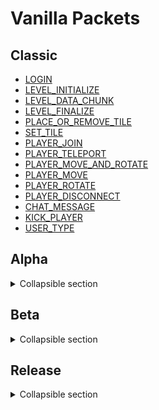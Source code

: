 # Vanilla Packets
## Classic
- [LOGIN](classic/login.md)
- [LEVEL_INITIALIZE](classic/level_initialize.md)
- [LEVEL_DATA_CHUNK](classic/level_data_chunk.md)
- [LEVEL_FINALIZE](classic/level_finalize.md)
- [PLACE_OR_REMOVE_TILE](classic/place_or_remove_tile.md)
- [SET_TILE](classic/set_tile.md)
- [PLAYER_JOIN](classic/player_join.md)
- [PLAYER_TELEPORT](classic/player_teleport.md)
- [PLAYER_MOVE_AND_ROTATE](classic/player_move_and_rotate.md)
- [PLAYER_MOVE](classic/player_move.md)
- [PLAYER_ROTATE](classic/player_rotate.md)
- [PLAYER_DISCONNECT](classic/player_disconnect.md)
- [CHAT_MESSAGE](classic/chat_message.md)
- [KICK_PLAYER](classic/kick_player.md)
- [USER_TYPE](classic/user_type.md)

## Alpha
<details>
<summary>Collapsible section</summary>

| Packet ID | Packet |
| --------- | ------ |
| `0x00` | [KEEP_ALIVE](alpha/000-keep-alive.md) |
| `0x01` | [LOGIN](alpha/001-login.md) |
| `0x02` | [HANDSHAKE](alpha/002-handshake.md) |
| `0x03` | [CHAT](alpha/003-chat.md) |
| `0x04` | [TIME](alpha/004-time.md) |
| `0x05` | [ENTITY_INVENTORY](alpha/005-entity-inventory.md) |
| `0x06` | [SPAWN_POINT](alpha/006-spawn-point.md) |
| `0x07` | [CLICK_ENTITY](alpha/007-click-entity.md) |
| `0x08` | [HEALTH](alpha/008-health.md) |
| `0x09` | [RESPAWN](alpha/009-respawn.md) |
| `0x10` | [PLAYER_ON_GROUND](alpha/010-player-on-ground.md) |
| `0x11` | [PLAYER_POSITION](alpha/011-player-position.md) |
| `0x12` | [PLAYER_LOOK](alpha/012-player-look.md) |
| `0x13` | [PLAYER_POSITION_LOOK](alpha/013-player-position-look.md) |
| `0x14` | [MINE](alpha/014-mine.md) |
| `0x15` | [PLACE](alpha/015-place.md) |
| `0x16` | [HELD_ITEM](alpha/016-held-item.md) |
| `0x17` | [ADD_TO_INVENTORY](alpha/017-add-to-inventory.md) |
| `0x18` | [ANIMATION](alpha/018-animation.md) |
| `0x20` | [SPAWN_PLAYER](alpha/020-spawn-player.md) |
| `0x21` | [SPAWN_ITEM](alpha/021-spawn-item.md) |
| `0x22` | [COLLECT_ITEM](alpha/022-collect-item.md) |
| `0x23` | [SPAWN_OBJECT](alpha/023-spawn-object.md) |
| `0x24` | [SPAWN_MOB](alpha/024-spawn-mob.md) |
| `0x28` | [ENTITY_VELOCITY](alpha/028-entity-velocity.md) |
| `0x29` | [DESPAWN_ENTITY](alpha/029-despawn-entity.md) |
| `0x30` | [ENTITY](alpha/030-entity.md) |
| `0x31` | [ENTITY_RELATIVE_POSITION](alpha/031-entity-relative-position.md) |
| `0x32` | [ENTITY_LOOK](alpha/032-entity-look.md) |
| `0x33` | [ENTITY_RELATIVE_POSITION_LOOK](alpha/033-entity-relative-position-look.md) |
| `0x34` | [ENTITY_TELEPORT](alpha/034-entity-teleport.md) |
| `0x38` | [ENTITY_STATUS](alpha/038-entity-status.md) |
| `0x39` | [MOUNT_ENTITY](alpha/039-mount-entity.md) |
| `0x50` | [PRE_CHUNK](alpha/050-pre-chunk.md) |
| `0x51` | [CHUNK](alpha/051-chunk.md) |
| `0x52` | [SET_MULTIPLE_BLOCKS](alpha/052-set-multiple-blocks.md) |
| `0x53` | [SET_BLOCK](alpha/053-set-block.md) |
| `0x59` | [COMPLEX_ENTITY](alpha/059-complex-entity.md) |
| `0x60` | [EXPLOSION](alpha/060-explosion.md) |
| `0x255` | [DISCONNECT](alpha/255-disconnect.md) |
</details>

## Beta
<details>
<summary>Collapsible section</summary>

</details>

## Release
<details>
<summary>Collapsible section</summary>

| Packet ID | Packet |
| --------- | ------ |
| `0x00` | [KEEP_ALIVE](release/000-alive.md) |
| `0x01` | [LOGIN](release/001-login.md) |
| `0x02` | [CLIENT_PROTOCOL](release/002-client-protocol.md) |
| `0x03` | [CHAT](release/003-chat.md) |
| `0x04` | [TIME](release/004-time.md) |
| `0x05` | [PLAYER_INVENTORY](release/005-player-inventory.md) |
| `0x06` | [SPAWN_POINT](release/006-spawn-point.md) |
| `0x07` | [CLICK_ENTITY](release/007-click-entity.md) |
| `0x08` | [HEALTH](release/008-health.md) |
| `0x09` | [RESPAWN](release/009-respawn.md) |
| `0x10` | [FLYING](release/010-flying.md) |
| `0x11` | [PLAYER_POSITION](release/011-player-position.md) |
| `0x12` | [PLAYER_LOOK](release/012-player-look.md) |
| `0x13` | [PLAYER_LOOK_MOVE](release/013-player-look-move.md) |
| `0x14` | [DIG](release/014-dig.md) |
| `0x15` | [PLACE](release/015-place.md) |
| `0x16` | [HELD_ITEM](release/016-held-item.md) |
| `0x17` | [SLEEP](release/017-sleep.md) |
| `0x18` | [ANIMATION](release/018-animation.md) |
| `0x19` | [ENTITY_ACTION](release/019-entity-action.md) |
| `0x20` | [SPAWN_PLAYER](release/020-spawn-player.md) |
| `0x22` | [COLLECT](release/022-collect.md) |
| `0x23` | [SPAWN_VEHICLE](release/023-spawn-vehicle.md) |
| `0x24` | [SPAWN_MOB](release/024-spawn-mob.md) |
| `0x25` | [PAINTING_ENTITY](release/025-painting-entity.md) |
| `0x26` | [EXP_ORB_ENTITY](release/026-exp-orb-entity.md) |
| `0x28` | [VELOCITY](release/028-velocity.md) |
| `0x29` | [DESTROY_ENTITY](release/029-destroy-entity.md) |
| `0x30` | [ENTITY](release/030-entity.md) |
| `0x31` | [RELATIVE_ENTITY_MOVE](release/031-relative-entity-move.md) |
| `0x32` | [ENTITY_LOOK](release/032-entity-look.md) |
| `0x33` | [RELATIVE_ENTITY_MOVE_LOOK](release/033-relative-entity-move-look.md) |
| `0x34` | [ENTITY_TELEPORT](release/034-entity-teleport.md) |
| `0x35` | [ENTITY_HEAD_ROTATION](release/035-entity-head-rotation.md) |
| `0x38` | [ENTITY_STATUS](release/038-entity-status.md) |
| `0x39` | [ATTACH_ENTITY](release/039-attach-entity.md) |
| `0x40` | [ENTITY_METADATA](release/040-entity-metadata.md) |
| `0x41` | [ENTITY_EFFECT](release/041-entity-effect.md) |
| `0x42` | [REMOVE_ENTITY_EFFECT](release/042-remove-entity-effect.md) |
| `0x43` | [EXPERIENCE](release/043-experience.md) |
| `0x51` | [MAP_CHUNK](release/051-map-chunk.md) |
| `0x52` | [MULTI_BLOCK_CHANGE](release/052-multi-block-change.md) |
| `0x53` | [BLOCK_CHANGE](release/053-block-change.md) |
| `0x54` | [PLAY_NOTE_BLOCK](release/054-play-note-block.md) |
| `0x55` | [BLOCK_DESTROY](release/055-block-destroy.md) |
| `0x56` | [MAP_CHUNKS](release/056-map-chunks.md) |
| `0x60` | [EXPLOSION](release/060-explosion.md) |
| `0x61` | [DOOR_CHANGE](release/061-door-change.md) |
| `0x62` | [LEVEL_SOUND](release/062-level-sound.md) |
| `0x63` | [WORLD_PARTICLES](release/063-world-particles.md) |
| `0x70` | [GAME_EVENT](release/070-game-event.md) |
| `0x71` | [WEATHER](release/071-weather.md) |
| `0x100` | [OPEN_WINDOW](release/100-open-window.md) |
| `0x101` | [CLOSE_WINDOW](release/101-close-window.md) |
| `0x102` | [CLICK_WINDOW](release/102-window-click.md) |
| `0x103` | [SET_SLOT](release/103-set-slot.md) |
| `0x104` | [WINDOW_ITEMS](release/104-window-items.md) |
| `0x105` | [UPDATE_PROGRESS](release/105-update-progressbar.md) |
| `0x106` | [TRANSACTION](release/106-transaction.md) |
| `0x107` | [CREATIVE_SET_SLOT](release/107-creative-set-slot.md) |
| `0x108` | [ENCHANT_ITEM](release/108-enchant-item.md) |
| `0x130` | [UPDATE_SIGN](release/130-update-sign.md) |
| `0x131` | [MAP_DATA](release/131-map-data.md) |
| `0x132` | [TILE_ENTITY_DATA](release/132-tile-entity-data.md) |
| `0x200` | [STATISTIC](release/200-statistic.md) |
| `0x201` | [PLAYER_INFO](release/201-player-info.md) |
| `0x202` | [PLAYER_ABILITIES](release/202-player-abilities.md) |
| `0x203` | [AUTO_COMPLETE](release/203-auto-complete.md) |
| `0x204` | [CLIENT_INFO](release/204-client-info.md) |
| `0x205` | [CLIENT_COMMAND](release/205-client-command.md) |
| `0x206` | [SET_OBJECTIVE](release/206-set-objective.md) |
| `0x207` | [SET_SCORE](release/207-set-score.md) |
| `0x208` | [SET_DISPLAY_OBJECTIVE](release/208-set-display-objective.md) |
| `0x209` | [SET_PLAYER_TEAM](release/209-set-player-team.md) |
| `0x250` | [CUSTOM_PAYLOAD](release/250-custom-payload.md) |
| `0x252` | [SHARED_KEY](release/252-shared-key.md) |
| `0x253` | [SERVER_AUTH_DATA](release/253-server-auth-data.md) |
| `0x254` | [SERVER_PING](release/254-server-ping.md) |
| `0x255` | [DISCONNECT](release/255-disconnect.md)
</details>